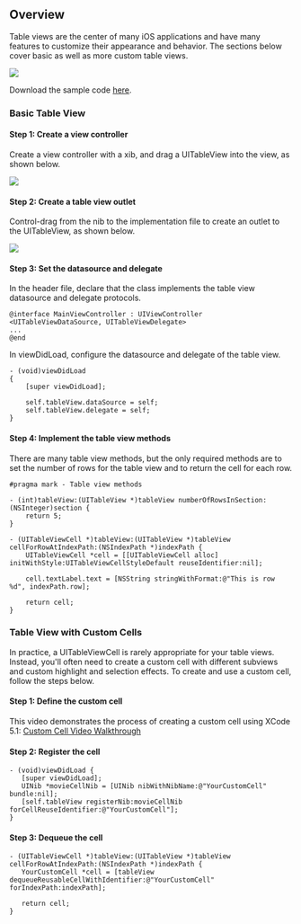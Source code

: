 ## Overview

Table views are the center of many iOS applications and have many features to customize their appearance and behavior. The sections below cover basic as well as more custom table views.

<img src="http://i.imgur.com/rYbUIR1.png" />

Download the sample code [here](https://github.com/thecodepath/ios_guides/tree/master/demos/SimpleTableView).

### Basic Table View

#### Step 1: Create a view controller

Create a view controller with a xib, and drag a UITableView into the view, as shown below.

<img src="http://i.imgur.com/uDwEPMA.gif" />

#### Step 2: Create a table view outlet

Control-drag from the nib to the implementation file to create an outlet to the UITableView, as shown below.

<img src="http://i.imgur.com/mkgZCJ2.gif" />

#### Step 3: Set the datasource and delegate

In the header file, declare that the class implements the table view datasource and delegate protocols.

```
@interface MainViewController : UIViewController <UITableViewDataSource, UITableViewDelegate>
...
@end
```

In viewDidLoad, configure the datasource and delegate of the table view.

```
- (void)viewDidLoad
{
    [super viewDidLoad];

    self.tableView.dataSource = self;
    self.tableView.delegate = self;
}
```

#### Step 4: Implement the table view methods

There are many table view methods, but the only required methods are to set the number of rows for the table view and to return the cell for each row.

```
#pragma mark - Table view methods

- (int)tableView:(UITableView *)tableView numberOfRowsInSection:(NSInteger)section {
    return 5;
}

- (UITableViewCell *)tableView:(UITableView *)tableView cellForRowAtIndexPath:(NSIndexPath *)indexPath {
    UITableViewCell *cell = [[UITableViewCell alloc] initWithStyle:UITableViewCellStyleDefault reuseIdentifier:nil];
    
    cell.textLabel.text = [NSString stringWithFormat:@"This is row %d", indexPath.row];
    
    return cell;
}
```

### Table View with Custom Cells

In practice, a UITableViewCell is rarely appropriate for your table views. Instead, you'll often need to create a custom cell with different subviews and custom highlight and selection effects. To create and use a custom cell, follow the steps below.

#### Step 1: Define the custom cell

This video demonstrates the process of creating a custom cell using XCode 5.1: [Custom Cell Video Walkthrough](https://vimeo.com/89248377)

#### Step 2: Register the cell

```
- (void)viewDidLoad {
   [super viewDidLoad];
   UINib *movieCellNib = [UINib nibWithNibName:@"YourCustomCell" bundle:nil];
   [self.tableView registerNib:movieCellNib forCellReuseIdentifier:@"YourCustomCell"];
}
```

#### Step 3: Dequeue the cell

```
- (UITableViewCell *)tableView:(UITableView *)tableView cellForRowAtIndexPath:(NSIndexPath *)indexPath {
   YourCustomCell *cell = [tableView dequeueReusableCellWithIdentifier:@"YourCustomCell" forIndexPath:indexPath];

   return cell;
}
```